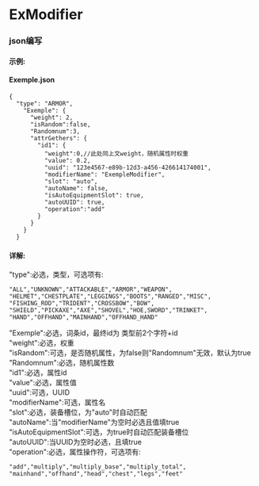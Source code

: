 # ExModifier

### json编写
#### 示例:
#### Exemple.json
```
{
  "type": "ARMOR",
    "Exemple": {
      "weight": 2,
      "isRandom":false,
      "Randomnum":3,
      "attrGethers": {
        "id1": {
          "weight":0,//此处同上文weight，随机属性时权重
          "value": 0.2,
          "uuid": "123e4567-e89b-12d3-a456-426614174001",
          "modifierName": "ExempleModifier",
          "slot": "auto",
          "autoName": false,
          "isAutoEquipmentSlot": true,
          "autoUUID": true,
          "operation":"add"
        }
      }
    }
  }
```
#### 详解:
"type":必选，类型，可选项有:
~~~
"ALL","UNKNOWN","ATTACKABLE","ARMOR","WEAPON",
"HELMET","CHESTPLATE","LEGGINGS","BOOTS","RANGED","MISC",
"FISHING_ROD","TRIDENT","CROSSBOW","BOW",
"SHIELD","PICKAXE","AXE","SHOVEL","HOE,SWORD","TRINKET",
"HAND","OFFHAND","MAINHAND","OFFHAND_HAND"
~~~
"Exemple":必选，词条id，最终id为 类型前2个字符+id<br>
"weight":必选，权重<br>
"isRandom":可选，是否随机属性，为false则"Randomnum"无效，默认为true<br>
"Randomnum":必选，随机属性数<br>
"id1":必选，属性id<br>
"value":必选，属性值<br>
"uuid":可选，UUID<br>
"modifierName":可选，属性名<br>
"slot":必选，装备槽位，为"auto"时自动匹配<br>
"autoName":当"modifierName"为空时必选且值填true<br>
"isAutoEquipmentSlot":可选，为true时自动匹配装备槽位<br>
"autoUUID":当UUID为空时必选，且填true<br>
"operation":必选，属性操作符，可选项有:
~~~
"add","multiply","multiply_base","multiply_total", 
"mainhand","offhand","head","chest","legs","feet"
~~~

